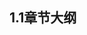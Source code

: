 
## 1.1章节大纲
	
<Markmap localtion="/markmap/environment/centos/chapter/centos7-outline5-chapter1.html"/>
